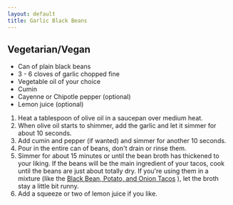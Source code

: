 ```yaml
---
layout: default
title: Garlic Black Beans
---
```


Vegetarian/Vegan
----------------

* Can of plain black beans
* 3 - 6 cloves of garlic chopped fine
* Vegetable oil of your choice
* Cumin
* Cayenne or Chipotle pepper (optional)
* Lemon juice (optional)

1. Heat a tablespoon of olive oil in a saucepan over medium heat.
2. When olive oil starts to shimmer, add the garlic and let it simmer for about 10 seconds.
3. Add cumin and pepper (if wanted) and simmer for another 10 seconds.
4. Pour in the entire can of beans, don't drain or rinse them.
5. Simmer for about 15 minutes or until the bean broth has thickened to your liking. If the beans will be the main ingredient of your tacos, cook until the beans are just about totally dry. If you're using them in a mixture (like the [Black Bean, Potato, and Onion Tacos](/full_tacos/black_bean_potato_onion_tacos.html) ), let the broth stay a little bit runny.
6. Add a squeeze or two of lemon juice if you like.
